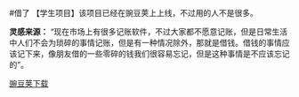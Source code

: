#借了
【学生项目】该项目已经在豌豆荚上上线，不过用的人不是很多。

**灵感来源：** “现在市场上有很多记账软件，不过大家都不愿意记账，但是日常生活中人们不会为琐碎的事情记账，但是有一种情况除外，那就是借钱。借钱的事情应该记下来，像朋友借的一些零碎的钱我们很容易忘记，但是这种事情是不应该忘记的”。

[豌豆荚下载](http://www.wandoujia.com/apps/me.fuyou.qianle)
